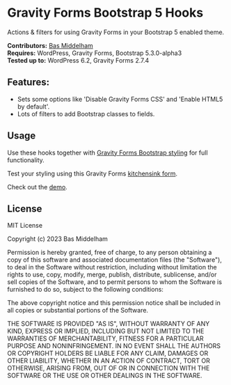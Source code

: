 # Gravity Forms Bootstrap 5 Hooks
Actions &amp; filters for using Gravity Forms in your Bootstrap 5 enabled theme.

__Contributors:__ [Bas Middelham](https://github.com/basmiddelham)  
__Requires:__ WordPress, Gravity Forms, Bootstrap 5.3.0-alpha3  
__Tested up to:__ WordPress 6.2, Gravity Forms 2.7.4

## Features:
- Sets some options like 'Disable Gravity Forms CSS' and 'Enable HTML5 by default'.
- Lots of filters to add Bootstrap classes to fields.

## Usage
Use these hooks together with [Gravity Forms Bootstrap styling](https://github.com/basmiddelham/gravityforms-bootstrap-styling) for full functionality.

Test your styling using this Gravity Forms [kitchensink form](https://github.com/basmiddelham/gravityforms-kitchensink).

Check out the [demo](https://demo.middelham.nl/gravity-forms-kitchensink/).

## License
MIT License

Copyright (c) 2023 Bas Middelham

Permission is hereby granted, free of charge, to any person obtaining a copy
of this software and associated documentation files (the "Software"), to deal
in the Software without restriction, including without limitation the rights
to use, copy, modify, merge, publish, distribute, sublicense, and/or sell
copies of the Software, and to permit persons to whom the Software is
furnished to do so, subject to the following conditions:

The above copyright notice and this permission notice shall be included in all
copies or substantial portions of the Software.

THE SOFTWARE IS PROVIDED "AS IS", WITHOUT WARRANTY OF ANY KIND, EXPRESS OR
IMPLIED, INCLUDING BUT NOT LIMITED TO THE WARRANTIES OF MERCHANTABILITY,
FITNESS FOR A PARTICULAR PURPOSE AND NONINFRINGEMENT. IN NO EVENT SHALL THE
AUTHORS OR COPYRIGHT HOLDERS BE LIABLE FOR ANY CLAIM, DAMAGES OR OTHER
LIABILITY, WHETHER IN AN ACTION OF CONTRACT, TORT OR OTHERWISE, ARISING FROM,
OUT OF OR IN CONNECTION WITH THE SOFTWARE OR THE USE OR OTHER DEALINGS IN THE
SOFTWARE.
